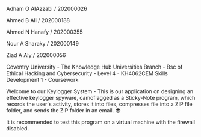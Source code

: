 Adham O AlAzzabi / 202000026

Ahmed B Ali / 202000188

Ahmed N Hanafy / 202000355

Nour A Sharaky / 202000149

Ziad A Aly / 202000056


Coventry University - The Knowledge Hub Universities Branch - Bsc of Ethical Hacking and Cybersecurity - Level 4 - KH4062CEM Skills Development 1 - Coursework

Welcome to our Keylogger System - This is our application on designing an effective keylogger spyware, camoflagged as a Sticky-Note program, which records the user's activity, stores it into files, compresses file into a ZIP file folder, and sends the ZIP folder in an email. 😎

It is recommended to test this program on a virtual machine with the firewall disabled.
